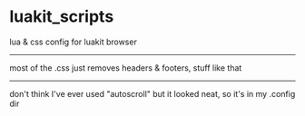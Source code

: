 # luakit_scripts
lua &amp; css config for luakit browser

---

most of the .css just removes headers & footers, stuff like that

---
don't think I've ever used "autoscroll" but it looked neat, so it's in my .config dir

